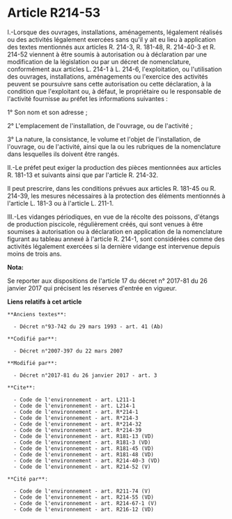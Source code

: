 # Article R214-53

I.-Lorsque des ouvrages, installations, aménagements, légalement réalisés ou des activités légalement exercées sans qu'il y
ait eu lieu à application des textes mentionnés aux articles R. 214-3, R. 181-48, R. 214-40-3 et R. 214-52 viennent à être
soumis à autorisation ou à déclaration par une modification de la législation ou par un décret de nomenclature, conformément
aux articles L. 214-1 à L. 214-6, l'exploitation, ou l'utilisation des ouvrages, installations, aménagements ou l'exercice
des activités peuvent se poursuivre sans cette autorisation ou cette déclaration, à la condition que l'exploitant ou, à
défaut, le propriétaire ou le responsable de l'activité fournisse au préfet les informations suivantes : 

1° Son nom et son adresse ; 

2° L'emplacement de l'installation, de l'ouvrage, ou de l'activité ; 

3° La nature, la consistance, le volume et l'objet de l'installation, de l'ouvrage, ou de l'activité, ainsi que la ou les
rubriques de la nomenclature dans lesquelles ils doivent être rangés. 

II.-Le préfet peut exiger la production des pièces mentionnées aux articles R. 181-13 et suivants ainsi que par l'article R.
214-32. 

Il peut prescrire, dans les conditions prévues aux articles R. 181-45 ou R. 214-39, les mesures nécessaires à la protection
des éléments mentionnés à l'article L. 181-3 ou à l'article L. 211-1. 

III.-Les vidanges périodiques, en vue de la récolte des poissons, d'étangs de production piscicole, régulièrement créés, qui
sont venues à être soumises à autorisation ou à déclaration en application de la nomenclature figurant au tableau annexé à
l'article R. 214-1, sont considérées comme des activités légalement exercées si la dernière vidange est intervenue depuis
moins de trois ans.

**Nota:**

Se reporter aux dispositions de l'article 17 du décret n° 2017-81 du 26 janvier 2017 qui précisent les réserves d'entrée en
vigueur.

**Liens relatifs à cet article**

	**Anciens textes**:

	  - Décret n°93-742 du 29 mars 1993 - art. 41 (Ab)

	**Codifié par**:

	  - Décret n°2007-397 du 22 mars 2007

	**Modifié par**:

	  - Décret n°2017-81 du 26 janvier 2017 - art. 3

	**Cite**:

	  - Code de l'environnement - art. L211-1
	  - Code de l'environnement - art. L214-1
	  - Code de l'environnement - art. R*214-1
	  - Code de l'environnement - art. R*214-3
	  - Code de l'environnement - art. R*214-32
	  - Code de l'environnement - art. R*214-39
	  - Code de l'environnement - art. R181-13 (VD)
	  - Code de l'environnement - art. R181-3 (VD)
	  - Code de l'environnement - art. R181-45 (VD)
	  - Code de l'environnement - art. R181-48 (VD)
	  - Code de l'environnement - art. R214-40-3 (VD)
	  - Code de l'environnement - art. R214-52 (V)

	**Cité par**:

	  - Code de l'environnement - art. R211-74 (V)
	  - Code de l'environnement - art. R214-55 (VD)
	  - Code de l'environnement - art. R214-67-1 (V)
	  - Code de l'environnement - art. R216-12 (VD)

